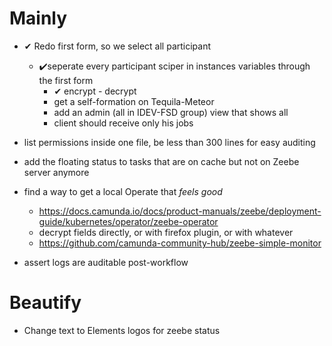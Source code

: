 # Mainly

- ✔ Redo first form, so we select all participant
  - ✔️seperate every participant sciper in instances variables through the first form
    - ✔ encrypt - decrypt
    - get a self-formation on Tequila-Meteor
    - add an admin (all in IDEV-FSD group) view that shows all
    - client should receive only his jobs

- list permissions inside one file, be less than 300 lines for easy auditing

- add the floating status to tasks that are on cache but not on Zeebe server anymore

- find a way to get a local Operate that *feels good*
  - https://docs.camunda.io/docs/product-manuals/zeebe/deployment-guide/kubernetes/operator/zeebe-operator
  - decrypt fields directly, or with firefox plugin, or with whatever
  - https://github.com/camunda-community-hub/zeebe-simple-monitor

- assert logs are auditable post-workflow

# Beautify

- Change text to Elements logos for zeebe status
